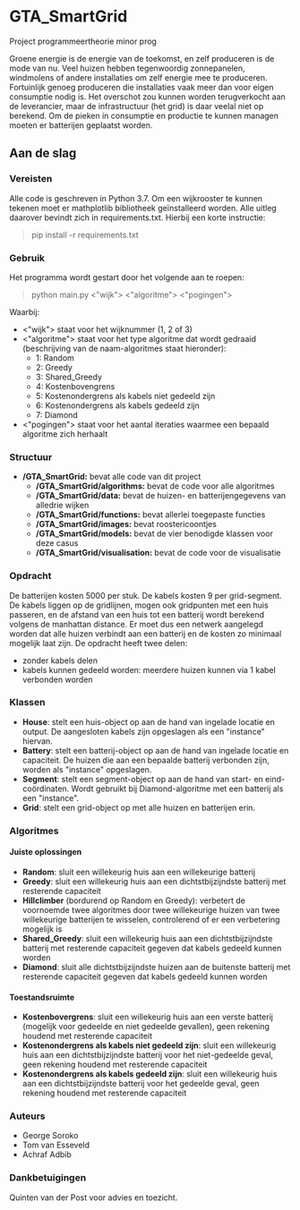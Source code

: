 # GTA_SmartGrid

Project programmeertheorie minor prog

Groene energie is de energie van de toekomst, en zelf produceren is de mode van nu. Veel huizen hebben tegenwoordig zonnepanelen, windmolens of andere installaties om zelf energie mee te produceren. Fortuinlijk genoeg produceren die installaties vaak meer dan voor eigen consumptie nodig is. Het overschot zou kunnen worden terugverkocht aan de leverancier, maar de infrastructuur (het grid) is daar veelal niet op berekend. Om de pieken in consumptie en productie te kunnen managen moeten er batterijen geplaatst worden.

## Aan de slag
### Vereisten
Alle code is geschreven in Python 3.7. Om een wijkrooster te kunnen tekenen moet er mathplotlib bibliotheek geïnstalleerd worden. Alle uitleg daarover bevindt zich in requirements.txt. Hierbij een korte instructie:

>pip install -r requirements.txt

### Gebruik
Het programma wordt gestart door het volgende aan te roepen:
>python main.py <"wijk"> <"algoritme"> <"pogingen">

Waarbij:
* <"wijk"> staat voor het wijknummer (1, 2 of 3)
* <"algoritme"> staat voor het type algoritme dat wordt gedraaid (beschrijving van de naam-algoritmes staat hieronder):
    * 1: Random
    * 2: Greedy
    * 3: Shared_Greedy
    * 4: Kostenbovengrens
    * 5: Kostenondergrens als kabels niet gedeeld zijn
    * 6: Kostenondergrens als kabels gedeeld zijn
    * 7: Diamond
* <"pogingen"> staat voor het aantal iteraties waarmee een bepaald algoritme zich herhaalt


### Structuur
* **/GTA_SmartGrid:** bevat alle code van dit project
    * **/GTA_SmartGrid/algorithms:** bevat de code voor alle algoritmes
    * **/GTA_SmartGrid/data:** bevat de huizen- en batterijengegevens van alledrie wijken
    * **/GTA_SmartGrid/functions:** bevat allerlei toegepaste functies
    * **/GTA_SmartGrid/images:** bevat roostericoontjes
    * **/GTA_SmartGrid/models:** bevat de vier benodigde klassen voor deze casus
    * **/GTA_SmartGrid/visualisation:** bevat de code voor de visualisatie


### Opdracht

De batterijen kosten 5000 per stuk. De kabels kosten 9 per grid-segment. De kabels liggen op de gridlijnen, mogen ook gridpunten met een huis passeren, en de afstand van een huis tot een batterij wordt berekend volgens de manhattan distance.
Er moet dus een netwerk aangelegd worden dat alle huizen verbindt aan een batterij en de kosten zo minimaal mogelijk laat zijn.
De opdracht heeft twee delen:
* zonder kabels delen
* kabels kunnen gedeeld worden: meerdere huizen kunnen via 1 kabel verbonden worden

### Klassen

* **House**: stelt een huis-object op aan de hand van ingelade locatie en output. De aangesloten kabels zijn opgeslagen als een "instance" hiervan.
* **Battery**: stelt een batterij-object op aan de hand van ingelade locatie en capaciteit. De huizen die aan een bepaalde batterij verbonden zijn, worden als "instance" opgeslagen.
* **Segment**: stelt een segment-object op aan de hand van start- en eind-coördinaten. Wordt gebruikt bij Diamond-algoritme met een batterij als een "instance".
* **Grid**: stelt een grid-object op met alle huizen en batterijen erin.

### Algoritmes
#### Juiste oplossingen

* **Random**:
sluit een willekeurig huis aan een willekeurige batterij
* **Greedy**:
sluit een willekeurig huis aan een dichtstbijzijndste batterij met resterende capaciteit
* **Hillclimber** (bordurend op Random en Greedy):
verbetert de voornoemde twee algoritmes door twee willekeurige huizen van twee willekeurige batterijen te wisselen, controlerend of er een verbetering mogelijk is
* **Shared_Greedy**:
sluit een willekeurig huis aan een dichtstbijzijndste batterij met resterende capaciteit gegeven dat kabels gedeeld kunnen worden
* **Diamond**:
sluit alle dichtstbijzijndste huizen aan de buitenste batterij met resterende capaciteit gegeven dat kabels gedeeld kunnen worden

#### Toestandsruimte

* **Kostenbovergrens**:
sluit een willekeurig huis aan een verste batterij (mogelijk voor gedeelde en niet gedeelde gevallen), geen rekening houdend met resterende capaciteit
* **Kostenondergrens als kabels niet gedeeld zijn**:
sluit een willekeurig huis aan een dichtstbijzijndste batterij voor het niet-gedeelde geval, geen rekening houdend met resterende capaciteit
* **Kostenondergrens als kabels gedeeld zijn**:
sluit een willekeurig huis aan een dichtstbijzijndste batterij voor het gedeelde geval, geen rekening houdend met resterende capaciteit


### Auteurs

* George Soroko
* Tom van Esseveld
* Achraf Adbib

### Dankbetuigingen

Quinten van der Post voor advies en toezicht.